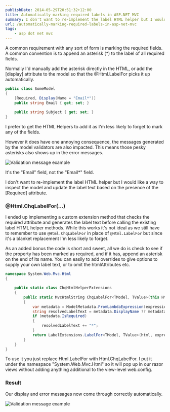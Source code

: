 ```yaml
---
publishDate: 2014-05-29T20:51:32+12:00
title: Automatically marking required labels in ASP.NET MVC
summary: I don't want to re-implement the label HTML helper but I would like a way to inspect the model and update the label text based on the presence of the [Required] attribute.
url: /automatically-marking-required-labels-in-asp-net-mvc
tags:
    - asp dot net mvc
---
```


A common requirement with any sort of form is marking the required fields. A common convention is to append an asterisk (*) to the label of all required fields.

Normally I'd manually add the asterisk directly in the HTML, or add the [display] attribute to the model so that the @Html.LabelFor picks it up automatically.
    
```csharp
public class SomeModel
{
    [Required, Display(Name = "Email*")]
    public string Email { get; set; }
    
    public string Subject { get; set; }
}
```
    
I prefer to get the HTML Helpers to add it as I'm less likely to forget to mark any of the fields. 

However it does have one annoying consequence, the messages generated by the model validators are also impacted. This means those pesky asterisks also shows up in the error messages.

![Validation message example](/images/contact-form-error.png)

It's the "Email" field, not the "Email*" field.

I don't want to re-implement the label HTML helper but I would like a way to inspect the model and update the label text based on the presence of the [Required] attribute.

### @Html.ChqLabelFor(...)

I ended up implementing a custom extension method that checks the required attribute and generates the label text before calling the existing label HTML helper methods. While this works it's not ideal as we still have to remember to use `@Html.ChqLabelFor` in place of `@Html.LabelFor` but since it's a blanket replacement I'm less likely to forget.

As an added bonus the code is short and sweet, all we do is check to see if the property has been marked as required, and if it has, append an asterisk on the end of its name. You can easily to add overrides to give options to supply your own label text, or to omit the htmlAttributes etc.

```csharp
namespace System.Web.Mvc.Html
{

    public static class ChqHtmlHelperExtensions
    {
        public static MvcHtmlString ChqLabelFor<TModel, TValue>(this HtmlHelper<TModel> html, Expression<Func<TModel, TValue>> expression, object htmlAttributes)
        {
            var metadata = ModelMetadata.FromLambdaExpression(expression, html.ViewData);
            string resolvedLabelText = metadata.DisplayName ?? metadata.PropertyName;
            if (metadata.IsRequired)
            {
                resolvedLabelText += "*";
            }
            return LabelExtensions.LabelFor<TModel, TValue>(html, expression, resolvedLabelText, htmlAttributes);
        }
    }
}
```

To use it you just replace Html.LabelFor with Html.ChqLabelFor. I put it under the namespace "System.Web.Mvc.Html" so it will pop up in our razor views without adding anything additional to the view-level web.config.

### Result

Our display and error messages now come through correctly automatically.

![Validation message example](/images/contact-form-error-fixed.png)